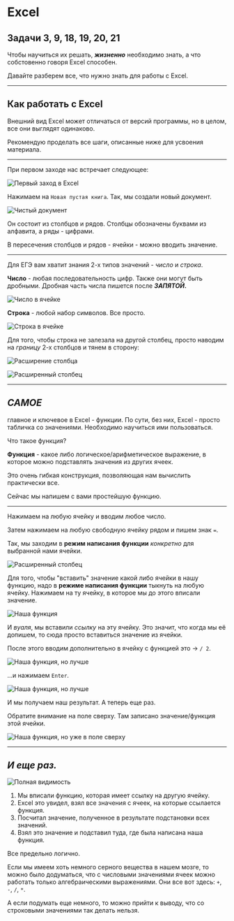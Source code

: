 # Excel

## Задачи 3, 9, 18, 19, 20, 21

Чтобы научиться их решать,  ***жизненно*** необходимо знать, а что собстовенно говоря Excel способен.

Давайте разберем все, что нужно знать для работы с Excel.

----------

## Как работать с Excel

Внешний вид Excel может отличаться от версий программы, но в целом, все они выглядят одинаково.

Рекомендую проделать все шаги, описанные ниже для усвоения материала.

----------

При первом заходе нас встречает следующее:

![Первый заход в Excel](https://raw.githubusercontent.com/samir-a-ts/informatics-egzams/2022/Картинки/Excel/Картинка1.png)

Нажимаем на `Новая пустая книга`. Так, мы создали новый документ.

![Чистый документ](https://raw.githubusercontent.com/samir-a-ts/informatics-egzams/2022/Картинки/Excel/Картинка2.png)

Он состоит из столбцов и рядов. Столбцы обозначены буквами из алфавита, а ряды - цифрами.

В пересечения столбцов и рядов - ячейки - можно вводить значение.

----------

Для ЕГЭ вам хватит знания 2-х типов значений - *число* и *строка*.

**Число** - любая последовательность цифр. Также они могут быть дробными. Дробная часть числа пишется после ***ЗАПЯТОЙ*.**

![Число в ячейке](https://raw.githubusercontent.com/samir-a-ts/informatics-egzams/2022/Картинки/Excel/Картинка3.png)

**Строка** - любой набор символов. Все просто. 

![Строка в ячейке](https://raw.githubusercontent.com/samir-a-ts/informatics-egzams/2022/Картинки/Excel/Картинка4.png)

Для того, чтобы строка не залезала на другой столбец, просто наводим на *границу* 2-х столбцов и тянем в сторону:

![Расширение столбца](https://raw.githubusercontent.com/samir-a-ts/informatics-egzams/2022/Картинки/Excel/Картинка5.png)

![Расширенный столбец](https://raw.githubusercontent.com/samir-a-ts/informatics-egzams/2022/Картинки/Excel/Картинка6.png)

----------

## ***САМОЕ***

главное и ключевое в Excel - функции. По сути, без них, Excel - просто табличка со значениями. Необходимо научиться ими пользоваться.

Что такое функция?

**Функция** - какое либо логическое/арифметическое выражение, в которое можно подставлять значения из других ячеек.

Это очень гибкая конструкция, позволяющая нам вычислить практически все.

Сейчас мы напишем с вами простейшую функцию.

----------

Нажимаем на любую ячейку и вводим любое число.

Затем нажимаем на любую свободную ячейку рядом и пишем знак `=`.

Так, мы заходим в **режим написания функции** *конкретно* для выбранной нами ячейки.

![Расширенный столбец](https://raw.githubusercontent.com/samir-a-ts/informatics-egzams/2022/Картинки/Excel/Картинка7.png)

Для того, чтобы "вставить" значение какой либо ячейки в нашу функцию, надо в **режиме написания функции** тыкнуть на любую ячейку. Нажимаем на ту ячейку, в которое
мы до этого вписали значение.

![Наша функция](https://raw.githubusercontent.com/samir-a-ts/informatics-egzams/2022/Картинки/Excel/Картинка8.png)

И *вуаля*, мы вставили *ссылку* на эту ячейку. Это значит, что когда мы её допишем, то сюда просто вставиться значение из ячейки.

После этого вводим дополнительно в ячейку с функцией это -> `/ 2`.

![Наша функция, но лучше](https://raw.githubusercontent.com/samir-a-ts/informatics-egzams/2022/Картинки/Excel/Картинка9.png)

...и нажимаем `Enter`.

![Наша функция, но лучше](https://raw.githubusercontent.com/samir-a-ts/informatics-egzams/2022/Картинки/Excel/Картинка10.png)

И мы получаем наш результат. А теперь еще раз.

Обратите внимание на поле сверху. Там записано значение/функция этой ячейки.

![Наша функция, но уже в поле сверху](https://raw.githubusercontent.com/samir-a-ts/informatics-egzams/2022/Картинки/Excel/Картинка11.png)

----------

## ***И еще раз.***

![Полная видимость](https://raw.githubusercontent.com/samir-a-ts/informatics-egzams/2022/Картинки/Excel/Картинка12.png)

1. Мы вписали функцию, которая имеет ссылку на другую ячейку.
2. Excel это увидел, взял все значения с ячеек, на которые ссылается функция.
3. Посчитал значение, полученное в результате подстановки всех значений.
4. Взял это значение и подставил туда, где была написана наша функция.

Все предельно логично.

Если мы имеем хоть немного серного вещества в нашем мозге, то можно было додуматься, что с числовыми значениями ячеек
можно работать только алгебраическими выражениями. Они все вот здесь: `+`, `-`, `/`, `*`.

А если подумать еще немного, то можно прийти к выводу, что со строковыми значениями так делать нельзя.